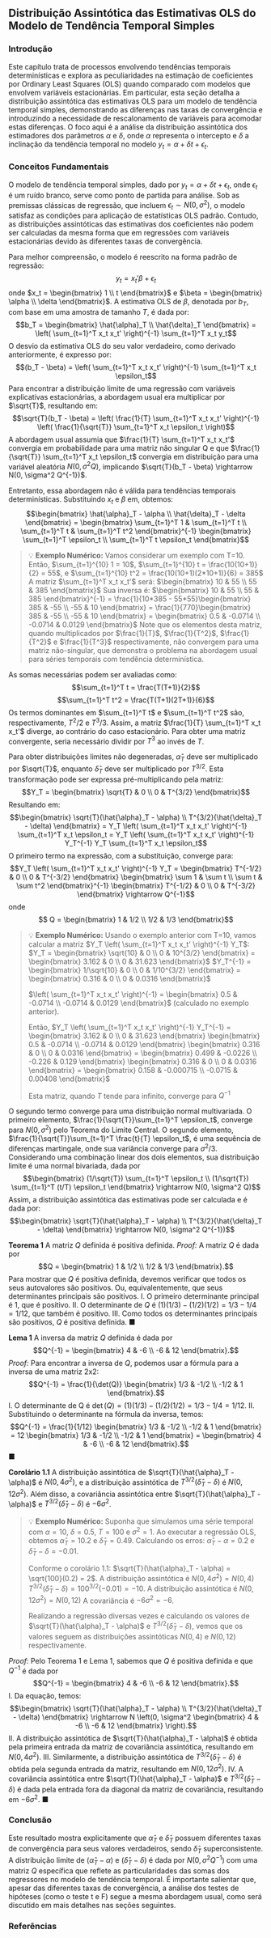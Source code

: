 ## Distribuição Assintótica das Estimativas OLS do Modelo de Tendência Temporal Simples

### Introdução
Este capítulo trata de processos envolvendo tendências temporais determinísticas e explora as peculiaridades na estimação de coeficientes por Ordinary Least Squares (OLS) quando comparado com modelos que envolvem variáveis estacionárias. Em particular, esta seção detalha a distribuição assintótica das estimativas OLS para um modelo de tendência temporal simples, demonstrando as diferenças nas taxas de convergência e introduzindo a necessidade de rescalonamento de variáveis para acomodar estas diferenças. O foco aqui é a análise da distribuição assintótica dos estimadores dos parâmetros $\alpha$ e $\delta$, onde $\alpha$ representa o intercepto e $\delta$ a inclinação da tendência temporal no modelo $y_t = \alpha + \delta t + \epsilon_t$.

### Conceitos Fundamentais
O modelo de tendência temporal simples, dado por $y_t = \alpha + \delta t + \epsilon_t$, onde $\epsilon_t$ é um ruído branco, serve como ponto de partida para análise. Sob as premissas clássicas de regressão, que incluem $\epsilon_t \sim N(0, \sigma^2)$, o modelo satisfaz as condições para aplicação de estatísticas OLS padrão. Contudo, as distribuições assintóticas das estimativas dos coeficientes não podem ser calculadas da mesma forma que em regressões com variáveis estacionárias devido às diferentes taxas de convergência.

Para melhor compreensão, o modelo é reescrito na forma padrão de regressão:
$$y_t = x_t'\beta + \epsilon_t$$
onde $x_t = \begin{bmatrix} 1 \\ t \end{bmatrix}$ e $\beta = \begin{bmatrix} \alpha \\ \delta \end{bmatrix}$.
A estimativa OLS de $\beta$, denotada por $b_T$, com base em uma amostra de tamanho $T$, é dada por:
$$b_T = \begin{bmatrix} \hat{\alpha}_T \\ \hat{\delta}_T \end{bmatrix} = \left( \sum_{t=1}^T x_t x_t' \right)^{-1} \sum_{t=1}^T x_t y_t$$
O desvio da estimativa OLS do seu valor verdadeiro, como derivado anteriormente, é expresso por:
$$(b_T - \beta) = \left( \sum_{t=1}^T x_t x_t' \right)^{-1} \sum_{t=1}^T x_t \epsilon_t$$
Para encontrar a distribuição limite de uma regressão com variáveis explicativas estacionárias, a abordagem usual era multiplicar por $\sqrt{T}$, resultando em:
$$\sqrt{T}(b_T - \beta) = \left( \frac{1}{T} \sum_{t=1}^T x_t x_t' \right)^{-1} \left( \frac{1}{\sqrt{T}} \sum_{t=1}^T x_t \epsilon_t \right)$$
A abordagem usual assumia que $\frac{1}{T} \sum_{t=1}^T x_t x_t'$ convergia em probabilidade para uma matriz não singular Q e que $\frac{1}{\sqrt{T}} \sum_{t=1}^T x_t \epsilon_t$ convergia em distribuição para uma variável aleatória $N(0, \sigma^2 Q)$, implicando $\sqrt{T}(b_T - \beta) \rightarrow N(0, \sigma^2 Q^{-1})$.

Entretanto, essa abordagem não é válida para tendências temporais determinísticas. Substituindo $x_t$ e $\beta$ em, obtemos:
$$\begin{bmatrix} \hat{\alpha}_T - \alpha \\ \hat{\delta}_T - \delta \end{bmatrix} = \begin{bmatrix} \sum_{t=1}^T 1 & \sum_{t=1}^T t \\ \sum_{t=1}^T t & \sum_{t=1}^T t^2 \end{bmatrix}^{-1} \begin{bmatrix} \sum_{t=1}^T \epsilon_t \\ \sum_{t=1}^T t \epsilon_t \end{bmatrix}$$

> 💡 **Exemplo Numérico:** Vamos considerar um exemplo com T=10.  Então,
> $\sum_{t=1}^{10} 1 = 10$, $\sum_{t=1}^{10} t = \frac{10(10+1)}{2} = 55$, e $\sum_{t=1}^{10} t^2 = \frac{10(10+1)(2*10+1)}{6} = 385$
> A matriz $\sum_{t=1}^T x_t x_t'$ será:
> $\begin{bmatrix} 10 & 55 \\ 55 & 385 \end{bmatrix}$
> Sua inversa é:
> $\begin{bmatrix} 10 & 55 \\ 55 & 385 \end{bmatrix}^{-1} = \frac{1}{10*385 - 55*55}\begin{bmatrix} 385 & -55 \\ -55 & 10 \end{bmatrix} = \frac{1}{770}\begin{bmatrix} 385 & -55 \\ -55 & 10 \end{bmatrix} = \begin{bmatrix} 0.5 & -0.0714 \\ -0.0714 & 0.0129 \end{bmatrix}$
> Note que os elementos desta matriz, quando multiplicados por $\frac{1}{T}$, $\frac{1}{T^2}$, $\frac{1}{T^2}$ e $\frac{1}{T^3}$ respectivamente, não convergem para uma matriz não-singular, que demonstra o problema na abordagem usual para séries temporais com tendência determinística.

As somas necessárias podem ser avaliadas como:
$$\sum_{t=1}^T t = \frac{T(T+1)}{2}$$
$$\sum_{t=1}^T t^2 = \frac{T(T+1)(2T+1)}{6}$$
Os termos dominantes em $\sum_{t=1}^T t$ e $\sum_{t=1}^T t^2$ são, respectivamente, $T^2/2$ e $T^3/3$. Assim, a matriz $\frac{1}{T} \sum_{t=1}^T x_t x_t'$ diverge, ao contrário do caso estacionário. Para obter uma matriz convergente, seria necessário dividir por $T^3$ ao invés de $T$.

Para obter distribuições limites não degeneradas, $\hat{\alpha}_T$ deve ser multiplicado por $\sqrt{T}$, enquanto $\hat{\delta}_T$ deve ser multiplicado por $T^{3/2}$. Esta transformação pode ser expressa pré-multiplicando pela matriz:
$$Y_T = \begin{bmatrix} \sqrt{T} & 0 \\ 0 & T^{3/2} \end{bmatrix}$$
Resultando em:
$$\begin{bmatrix} \sqrt{T}(\hat{\alpha}_T - \alpha) \\ T^{3/2}(\hat{\delta}_T - \delta) \end{bmatrix} = Y_T \left( \sum_{t=1}^T x_t x_t' \right)^{-1} \sum_{t=1}^T x_t \epsilon_t =  Y_T \left( \sum_{t=1}^T x_t x_t' \right)^{-1} Y_T^{-1}  Y_T \sum_{t=1}^T x_t \epsilon_t$$
O primeiro termo na expressão, com a substituição, converge para:
$$Y_T \left( \sum_{t=1}^T x_t x_t' \right)^{-1} Y_T = \begin{bmatrix} T^{-1/2} & 0 \\ 0 & T^{-3/2} \end{bmatrix} \begin{bmatrix} \sum 1 & \sum t \\ \sum t & \sum t^2 \end{bmatrix}^{-1} \begin{bmatrix} T^{-1/2} & 0 \\ 0 & T^{-3/2} \end{bmatrix} \rightarrow Q^{-1}$$
onde $$ Q = \begin{bmatrix} 1 & 1/2 \\ 1/2 & 1/3 \end{bmatrix}$$

> 💡 **Exemplo Numérico:** Usando o exemplo anterior com T=10, vamos calcular a matriz $Y_T \left( \sum_{t=1}^T x_t x_t' \right)^{-1} Y_T$:
> $Y_T = \begin{bmatrix} \sqrt{10} & 0 \\ 0 & 10^{3/2} \end{bmatrix} = \begin{bmatrix} 3.162 & 0 \\ 0 & 31.623 \end{bmatrix}$
> $Y_T^{-1} = \begin{bmatrix} 1/\sqrt{10} & 0 \\ 0 & 1/10^{3/2} \end{bmatrix} = \begin{bmatrix} 0.316 & 0 \\ 0 & 0.0316 \end{bmatrix}$
>
> $\left( \sum_{t=1}^T x_t x_t' \right)^{-1} = \begin{bmatrix} 0.5 & -0.0714 \\ -0.0714 & 0.0129 \end{bmatrix}$ (calculado no exemplo anterior).
>
> Então, $Y_T \left( \sum_{t=1}^T x_t x_t' \right)^{-1} Y_T^{-1} =  \begin{bmatrix} 3.162 & 0 \\ 0 & 31.623 \end{bmatrix} \begin{bmatrix} 0.5 & -0.0714 \\ -0.0714 & 0.0129 \end{bmatrix} \begin{bmatrix} 0.316 & 0 \\ 0 & 0.0316 \end{bmatrix} = \begin{bmatrix} 0.499 & -0.0226 \\ -0.226 & 0.129 \end{bmatrix}  \begin{bmatrix} 0.316 & 0 \\ 0 & 0.0316 \end{bmatrix} = \begin{bmatrix} 0.158 & -0.000715 \\ -0.0715 & 0.00408 \end{bmatrix}$
>
> Esta matriz, quando $T$ tende para infinito, converge para $Q^{-1}$

O segundo termo converge para uma distribuição normal multivariada. O primeiro elemento, $\frac{1}{\sqrt{T}}\sum_{t=1}^T \epsilon_t$, converge para $N(0,\sigma^2)$ pelo Teorema do Limite Central. O segundo elemento, $\frac{1}{\sqrt{T}}\sum_{t=1}^T \frac{t}{T} \epsilon_t$, é uma sequência de diferenças martingale, onde sua variância converge para $\sigma^2/3$. Considerando uma combinação linear dos dois elementos, sua distribuição limite é uma normal bivariada, dada por
$$\begin{bmatrix} (1/\sqrt{T}) \sum_{t=1}^T \epsilon_t \\ (1/\sqrt{T}) \sum_{t=1}^T (t/T) \epsilon_t \end{bmatrix} \rightarrow N(0, \sigma^2 Q)$$
Assim, a distribuição assintótica das estimativas pode ser calculada e é dada por:
$$\begin{bmatrix} \sqrt{T}(\hat{\alpha}_T - \alpha) \\ T^{3/2}(\hat{\delta}_T - \delta) \end{bmatrix} \rightarrow N(0, \sigma^2 Q^{-1})$$

**Teorema 1**  A matriz $Q$ definida é positiva definida.
*Proof:* A matriz $Q$ é dada por
$$Q = \begin{bmatrix} 1 & 1/2 \\ 1/2 & 1/3 \end{bmatrix}.$$
Para mostrar que $Q$ é positiva definida, devemos verificar que todos os seus autovalores são positivos. Ou, equivalentemente, que seus determinantes principais são positivos.
I. O primeiro determinante principal é 1, que é positivo.
II. O determinante de $Q$ é $(1)(1/3) - (1/2)(1/2) = 1/3 - 1/4 = 1/12$, que também é positivo.
III. Como todos os determinantes principais são positivos, $Q$ é positiva definida. ■

**Lema 1** A inversa da matriz $Q$ definida é dada por
$$Q^{-1} = \begin{bmatrix} 4 & -6 \\ -6 & 12 \end{bmatrix}.$$
*Proof:* Para encontrar a inversa de $Q$, podemos usar a fórmula para a inversa de uma matriz 2x2:
$$Q^{-1} = \frac{1}{\det(Q)} \begin{bmatrix} 1/3 & -1/2 \\ -1/2 & 1 \end{bmatrix}.$$
I. O determinante de Q é $\det(Q) = (1)(1/3) - (1/2)(1/2) = 1/3 - 1/4 = 1/12$.
II. Substituindo o determinante na fórmula da inversa, temos:
$$Q^{-1} = \frac{1}{1/12} \begin{bmatrix} 1/3 & -1/2 \\ -1/2 & 1 \end{bmatrix} = 12 \begin{bmatrix} 1/3 & -1/2 \\ -1/2 & 1 \end{bmatrix} = \begin{bmatrix} 4 & -6 \\ -6 & 12 \end{bmatrix}.$$ ■

**Corolário 1.1** A distribuição assintótica de $\sqrt{T}(\hat{\alpha}_T - \alpha)$ é $N(0, 4\sigma^2)$, e a distribuição assintótica de $T^{3/2}(\hat{\delta}_T - \delta)$ é $N(0, 12\sigma^2)$. Além disso, a covariância assintótica entre $\sqrt{T}(\hat{\alpha}_T - \alpha)$ e $T^{3/2}(\hat{\delta}_T - \delta)$ é $-6\sigma^2$.

> 💡 **Exemplo Numérico:** Suponha que simulamos uma série temporal com $\alpha = 10$, $\delta = 0.5$, $T = 100$ e $\sigma^2 = 1$. Ao executar a regressão OLS, obtemos $\hat{\alpha}_T = 10.2$ e $\hat{\delta}_T = 0.49$.
> Calculando os erros: $\hat{\alpha}_T - \alpha = 0.2$ e $\hat{\delta}_T - \delta = -0.01$.
>
> Conforme o corolário 1.1:
> $\sqrt{T}(\hat{\alpha}_T - \alpha) = \sqrt{100}(0.2) = 2$.  A distribuição assintótica é $N(0, 4\sigma^2) = N(0, 4)$
> $T^{3/2}(\hat{\delta}_T - \delta) = 100^{3/2}(-0.01) = -10$. A distribuição assintótica é $N(0, 12\sigma^2) = N(0, 12)$
> A covariância é $-6\sigma^2 = -6$.
>
> Realizando a regressão diversas vezes e calculando os valores de $\sqrt{T}(\hat{\alpha}_T - \alpha)$ e $T^{3/2}(\hat{\delta}_T - \delta)$, vemos que os valores seguem as distribuições assintóticas $N(0, 4)$ e $N(0, 12)$ respectivamente.

*Proof:* Pelo Teorema 1 e Lema 1, sabemos que $Q$ é positiva definida e que $Q^{-1}$ é dada por
$$Q^{-1} = \begin{bmatrix} 4 & -6 \\ -6 & 12 \end{bmatrix}.$$
I. Da equação, temos:
$$\begin{bmatrix} \sqrt{T}(\hat{\alpha}_T - \alpha) \\ T^{3/2}(\hat{\delta}_T - \delta) \end{bmatrix} \rightarrow N \left(0, \sigma^2 \begin{bmatrix} 4 & -6 \\ -6 & 12 \end{bmatrix} \right).$$
II.  A distribuição assintótica de $\sqrt{T}(\hat{\alpha}_T - \alpha)$ é obtida pela primeira entrada da matriz de covariância assintótica, resultando em $N(0, 4\sigma^2)$.
III. Similarmente, a distribuição assintótica de $T^{3/2}(\hat{\delta}_T - \delta)$ é obtida pela segunda entrada da matriz, resultando em $N(0, 12\sigma^2)$.
IV. A covariância assintótica entre $\sqrt{T}(\hat{\alpha}_T - \alpha)$ e $T^{3/2}(\hat{\delta}_T - \delta)$ é dada pela entrada fora da diagonal da matriz de covariância, resultando em $-6\sigma^2$. ■

### Conclusão
Este resultado mostra explicitamente que $\hat{\alpha}_T$ e $\hat{\delta}_T$ possuem diferentes taxas de convergência para seus valores verdadeiros, sendo $\hat{\delta}_T$ superconsistente. A distribuição limite de $(\hat{\alpha}_T - \alpha)$ e $(\hat{\delta}_T - \delta)$ é dada por $N(0, \sigma^2 Q^{-1})$ com uma matriz $Q$ específica que reflete as particularidades das somas dos regressores no modelo de tendência temporal. É importante salientar que, apesar das diferentes taxas de convergência, a análise dos testes de hipóteses (como o teste t e F) segue a mesma abordagem usual, como será discutido em mais detalhes nas seções seguintes.

### Referências
[^1]: Seção "Processes with Deterministic Time Trends" do capítulo 16.
[^2]: Seção 16.1, equação [16.1.1].
[^3]: Seção 16.1, equação [16.1.2].
[^4]: Seção 16.1, equação [16.1.3].
[^5]: Seção 16.1, equação [16.1.4].
[^6]: Seção 16.1, equação [16.1.5].
[^7]: Seção 16.1, equação [16.1.6].
[^8]: Seção 16.1, equação [16.1.6].
[^9]: Seção 16.1, equação [16.1.7].
[^10]: Seção 16.1, equação [16.1.8].
[^11]: Seção 16.1, equação [16.1.9].
[^12]: Seção 16.1, equação [16.1.10].
[^13]: Seção 16.1, equação [16.1.11].
[^14]: Seção 16.1, equação [16.1.12].
[^15]: Seção 16.1, parágrafo após a equação [16.1.16].
[^16]: Seção 16.1, parágrafo após a equação [16.1.17].
[^17]: Seção 16.1, equação [16.1.17].
[^18]: Seção 16.1, equação [16.1.18].
[^19]: Seção 16.1, equação [16.1.19].
[^20]: Seção 16.1, equação [16.1.20].
[^21]: Seção 16.1, parágrafo após a equação [16.1.21].
[^22]: Seção 16.1, equação [16.1.23].
[^23]: Seção 16.1, equação [16.1.25].
[^24]: Seção 16.1, equação [16.1.26] e [16.1.27].
<!-- END -->
